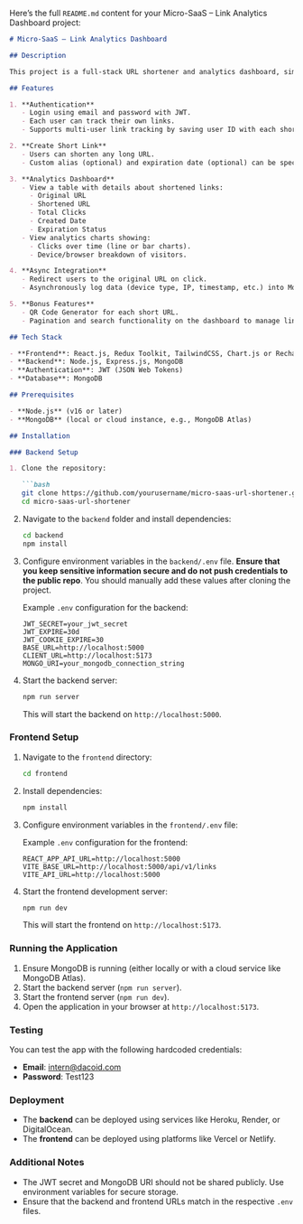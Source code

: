 Here’s the full `README.md` content for your Micro-SaaS – Link Analytics Dashboard project:

```markdown
# Micro-SaaS – Link Analytics Dashboard

## Description

This project is a full-stack URL shortener and analytics dashboard, similar to Bitly, allowing users to shorten URLs, track clicks, locations, and devices. The app features user authentication, link creation, and an analytics dashboard for monitoring link performance.

## Features

1. **Authentication**
   - Login using email and password with JWT.
   - Each user can track their own links.
   - Supports multi-user link tracking by saving user ID with each shortened link.

2. **Create Short Link**
   - Users can shorten any long URL.
   - Custom alias (optional) and expiration date (optional) can be specified for the shortened link.

3. **Analytics Dashboard**
   - View a table with details about shortened links:
     - Original URL
     - Shortened URL
     - Total Clicks
     - Created Date
     - Expiration Status
   - View analytics charts showing:
     - Clicks over time (line or bar charts).
     - Device/browser breakdown of visitors.

4. **Async Integration**
   - Redirect users to the original URL on click.
   - Asynchronously log data (device type, IP, timestamp, etc.) into MongoDB to track link visits.

5. **Bonus Features**
   - QR Code Generator for each short URL.
   - Pagination and search functionality on the dashboard to manage links effectively.

## Tech Stack

- **Frontend**: React.js, Redux Toolkit, TailwindCSS, Chart.js or Recharts
- **Backend**: Node.js, Express.js, MongoDB
- **Authentication**: JWT (JSON Web Tokens)
- **Database**: MongoDB

## Prerequisites

- **Node.js** (v16 or later)
- **MongoDB** (local or cloud instance, e.g., MongoDB Atlas)

## Installation

### Backend Setup

1. Clone the repository:

   ```bash
   git clone https://github.com/yourusername/micro-saas-url-shortener.git
   cd micro-saas-url-shortener
   ```

2. Navigate to the `backend` folder and install dependencies:

   ```bash
   cd backend
   npm install
   ```

3. Configure environment variables in the `backend/.env` file. **Ensure that you keep sensitive information secure and do not push credentials to the public repo**. You should manually add these values after cloning the project.

   Example `.env` configuration for the backend:
   ```env
   JWT_SECRET=your_jwt_secret
   JWT_EXPIRE=30d
   JWT_COOKIE_EXPIRE=30
   BASE_URL=http://localhost:5000
   CLIENT_URL=http://localhost:5173
   MONGO_URI=your_mongodb_connection_string
   ```

4. Start the backend server:

   ```bash
   npm run server
   ```

   This will start the backend on `http://localhost:5000`.

### Frontend Setup

1. Navigate to the `frontend` directory:

   ```bash
   cd frontend
   ```

2. Install dependencies:

   ```bash
   npm install
   ```

3. Configure environment variables in the `frontend/.env` file:

   Example `.env` configuration for the frontend:
   ```env
   REACT_APP_API_URL=http://localhost:5000
   VITE_BASE_URL=http://localhost:5000/api/v1/links
   VITE_API_URL=http://localhost:5000
   ```

4. Start the frontend development server:

   ```bash
   npm run dev
   ```

   This will start the frontend on `http://localhost:5173`.

### Running the Application

1. Ensure MongoDB is running (either locally or with a cloud service like MongoDB Atlas).
2. Start the backend server (`npm run server`).
3. Start the frontend server (`npm run dev`).
4. Open the application in your browser at `http://localhost:5173`.

### Testing

You can test the app with the following hardcoded credentials:

- **Email**: intern@dacoid.com
- **Password**: Test123

### Deployment

- The **backend** can be deployed using services like Heroku, Render, or DigitalOcean.
- The **frontend** can be deployed using platforms like Vercel or Netlify.

### Additional Notes

- The JWT secret and MongoDB URI should not be shared publicly. Use environment variables for secure storage.
- Ensure that the backend and frontend URLs match in the respective `.env` files.






